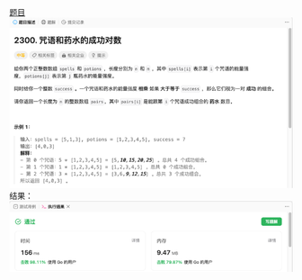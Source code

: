 [题目](https://leetcode.cn/problems/successful-pairs-of-spells-and-potions/?envType=study-plan-v2&envId=leetcode-75)
![pic](img.png)
结果：
![pic](result.png)